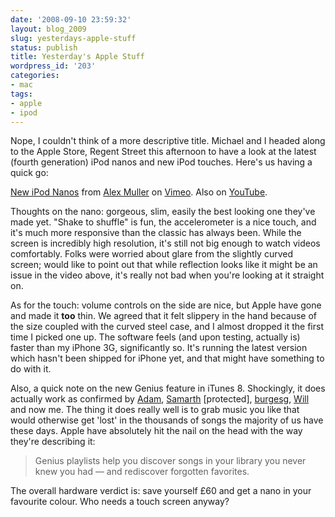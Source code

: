 ```yaml
---
date: '2008-09-10 23:59:32'
layout: blog_2009
slug: yesterdays-apple-stuff
status: publish
title: Yesterday's Apple Stuff
wordpress_id: '203'
categories:
- mac
tags:
- apple
- ipod
---
```


Nope, I couldn't think of a more descriptive title. Michael and I headed along to the Apple Store, Regent Street this afternoon to have a look at the latest (fourth generation) iPod nanos and new iPod touches. Here's us having a quick go:


				  
[New iPod Nanos](http://vimeo.com/1705519?pg=embed&sec=1705519) from [Alex Muller](http://vimeo.com/alexmuller?pg=embed&sec=1705519) on [Vimeo](http://vimeo.com?pg=embed&sec=1705519). Also on [YouTube](http://www.youtube.com/watch?v=CbveSd_gyXc).


Thoughts on the nano: gorgeous, slim, easily the best looking one they've made yet. "Shake to shuffle" is fun, the accelerometer is a nice touch, and it's much more responsive than the classic has always been. While the screen is incredibly high resolution, it's still not big enough to watch videos comfortably. Folks were worried about glare from the slightly curved screen; would like to point out that while reflection looks like it might be an issue in the video above, it's really not bad when you're looking at it straight on.




As for the touch: volume controls on the side are nice, but Apple have gone and made it **too** thin. We agreed that it felt slippery in the hand because of the size coupled with the curved steel case, and I almost dropped it the first time I picked one up. The software feels (and upon testing, actually is) faster than my iPhone 3G, significantly so. It's running the latest version which hasn't been shipped for iPhone yet, and that might have something to do with it.




Also, a quick note on the new Genius feature in iTunes 8. Shockingly, it does actually work as confirmed by [Adam](http://twitter.com/zethraeus/statuses/916560760), [Samarth](http://twitter.com/SamarthB/statuses/916703836) [protected], [burgesg](http://twitter.com/burgesg/statuses/916597052), [Will](http://twitter.com/dolphonia/statuses/915533407) and now me. The thing it does really well is to grab music you like that would otherwise get 'lost' in the thousands of songs the majority of us have these days. Apple have absolutely hit the nail on the head with the way they're describing it:




> Genius playlists help you discover songs in your library you never knew you had — and rediscover forgotten favorites.




The overall hardware verdict is: save yourself £60 and get a nano in your favourite colour. Who needs a touch screen anyway?
